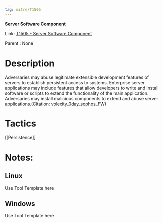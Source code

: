 ```yaml
---
tag: mitre/T1505
---
```


**Server Software Component**

Link: [T1505 - Server Software Component](https://attack.mitre.org/techniques/T1505)

Parent : None


# Description

Adversaries may abuse legitimate extensible development features of servers to establish persistent access to systems. Enterprise server applications may include features that allow developers to write and install software or scripts to extend the functionality of the main application. Adversaries may install malicious components to extend and abuse server applications.(Citation: volexity_0day_sophos_FW)

# Tactics


[[Persistence]]


# Notes:

## Linux

Use Tool Template here

## Windows

Use Tool Template here